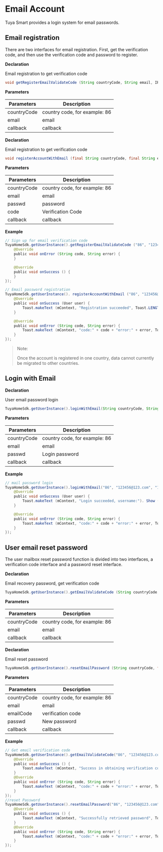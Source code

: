 # Email Account
Tuya Smart provides a login system for email passwords.
## Email registration
There are two interfaces for email registration. First, get the verification code, and then use the verification code and password to register.

**Declaration**

Email registration to get verification code

```java
void getRegisterEmailValidateCode (String countryCode, String email, IResultCallback callback);
```

**Parameters**

| Parameters | Description |
| ----------- | ----------------- |
| countryCode | country code, for example: 86 |
| email | email |
| callback | callback |

**Declaration**

Email registration to get verification code

```java
void registerAccountWithEmail (final String countryCode, final String email, final String passwd, final String code, final IRegisterCallback callback);

```

**Parameters**

| Parameters | Description |
| ----------- | ----------------- |
| countryCode | country code, for example: 86 |
| email | email |
| passwd | password |
| code | Verification Code |
| callback | callback |

**Example**

```java
// Sign up for email verification code
TuyaHomeSdk.getUserInstance().getRegisterEmailValidateCode ("86", "123456@123.com", new IResultCallback () {
    @Override
    public void onError (String code, String error) {
    }

    @Override
    public void onSuccess () {
    }
});

// Email password registration
TuyaHomeSdk.getUserInstance(). registerAccountWithEmail ("86", "123456@123.com", "123456", "5723", new IRegisterCallback () {
    @Override
    public void onSuccess (User user) {
        Toast.makeText (mContext, "Registration succeeded", Toast.LENGTH_SHORT) .show ();
    }

    @Override
    public void onError (String code, String error) {
        Toast.makeText (mContext, "code:" + code + "error:" + error, Toast.LENGTH_SHORT) .show ();
    }
});
```
> Note:
>
> Once the account is registered in one country, data cannot currently be migrated to other countries.

## Login with Email 
**Declaration**

User email password login

```java
TuyaHomeSdk.getUserInstance().loginWithEmail(String countryCode, String email, String passwd, final ILoginCallback callback);
```
**Parameters**

|Parameters | Description |
| ----------- | ----------------- |
| countryCode | country code, for example: 86 |
| email | email |
| passwd | Login password |
| callback | callback |

**Example**

```java
// mail password login
TuyaHomeSdk.getUserInstance().loginWithEmail("86", "123456@123.com", "123123", new ILoginCallback () {
    @Override
    public void onSuccess (User user) {
        Toast.makeText (mContext, "Login succeeded, username:"). Show ();
    }

    @Override
    public void onError (String code, String error) {
        Toast.makeText (mContext, "code:" + code + "error:" + error, Toast.LENGTH_SHORT) .show ();
    }
});
```
## User email reset password
The user mailbox reset password function is divided into two interfaces, a verification code interface and a password reset interface.

**Declaration**

Email recovery password, get verification code

```java
TuyaHomeSdk.getUserInstance().getEmailValidateCode (String countryCode, final String email, final IValidateCallback callback);
```
**Parameters**

|Parameters | Description |
| ----------- | ----------------- |
|countryCode | country code, for example: 86 |
| email | email |
| callback | callback |

**Declaration**

Email reset password

```java
TuyaHomeSdk.getUserInstance().resetEmailPassword (String countryCode, final String email, final String emailCode, final String passwd, final IResetPasswordCallback callback);
```

**Parameters**

| Parameters | Description |
| ----------- | ----------------- |
| countryCode | country code, for example: 86 |
| email | email |
| emailCode | verification code |
| passwd | New password |
| callback | callback |

**Example**

```java
// Get email verification code
TuyaHomeSdk.getUserInstance().getEmailValidateCode("86", "123456@123.com", new IValidateCallback () {
    @Override
    public void onSuccess () {
        Toast.makeText (mContext, "Success in obtaining verification code", Toast.LENGTH_SHORT) .show ();
    }
    @Override
    public void onError (String code, String error) {
        Toast.makeText (mContext, "code:" + code + "error:" + error, Toast.LENGTH_SHORT) .show ();
    }
});
//reset Password
TuyaHomeSdk.getUserInstance().resetEmailPassword("86", "123456@123.com", "123123", "a12345", new IResetPasswordCallback () {
    @Override
    public void onSuccess () {
        Toast.makeText (mContext, "Successfully retrieved password", Toast.LENGTH_SHORT) .show ();
    }
    @Override
    public void onError (String code, String error) {
        Toast.makeText (mContext, "code:" + code + "error:" + error, Toast.LENGTH_SHORT) .show ();
    }
});
```